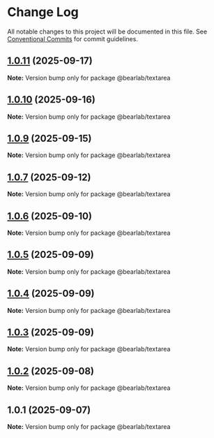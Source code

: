 # Change Log

All notable changes to this project will be documented in this file.
See [Conventional Commits](https://conventionalcommits.org) for commit guidelines.

## [1.0.11](https://github.com/hasanbala/bearlab-ui/compare/@bearlab/textarea@1.0.10...@bearlab/textarea@1.0.11) (2025-09-17)

**Note:** Version bump only for package @bearlab/textarea





## [1.0.10](https://github.com/hasanbala/ui-components/compare/@bearlab/textarea@1.0.9...@bearlab/textarea@1.0.10) (2025-09-16)

**Note:** Version bump only for package @bearlab/textarea





## [1.0.9](https://github.com/hasanbala/ui-components/compare/@bearlab/textarea@1.0.7...@bearlab/textarea@1.0.9) (2025-09-15)

**Note:** Version bump only for package @bearlab/textarea





## [1.0.7](https://github.com/hasanbala/ui-components/compare/@bearlab/textarea@1.0.6...@bearlab/textarea@1.0.7) (2025-09-12)

**Note:** Version bump only for package @bearlab/textarea





## [1.0.6](https://github.com/hasanbala/ui-components/compare/@bearlab/textarea@1.0.5...@bearlab/textarea@1.0.6) (2025-09-10)

**Note:** Version bump only for package @bearlab/textarea





## [1.0.5](https://github.com/hasanbala/ui-components/compare/@bearlab/textarea@1.0.4...@bearlab/textarea@1.0.5) (2025-09-09)

**Note:** Version bump only for package @bearlab/textarea





## [1.0.4](https://github.com/hasanbala/ui-components/compare/@bearlab/textarea@1.0.3...@bearlab/textarea@1.0.4) (2025-09-09)

**Note:** Version bump only for package @bearlab/textarea





## [1.0.3](https://github.com/hasanbala/ui-components/compare/@bearlab/textarea@1.0.2...@bearlab/textarea@1.0.3) (2025-09-09)

**Note:** Version bump only for package @bearlab/textarea





## [1.0.2](https://github.com/hasanbala/ui-components/compare/@bearlab/textarea@1.0.1...@bearlab/textarea@1.0.2) (2025-09-08)

**Note:** Version bump only for package @bearlab/textarea





## 1.0.1 (2025-09-07)

**Note:** Version bump only for package @bearlab/textarea
